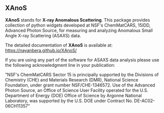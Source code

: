 XAnoS
-----

**XAnoS** stands for **X-ray Anomalous Scattering**. This package provides collection of python widgets developed at NSF's ChemMatCARS, 15IDD, Advanced Photon Source, for measuring and analyzing Anomalous Small Angle X-ray Scattering (ASAXS) data.

The detailed documentation of **XAnoS** is available at: https://nayanbera.github.io/XAnoS/


If you are using any part of the software for ASAXS data analysis please use the following acknowledgment line in your publication:

"NSF's ChemMatCARS Sector 15 is principally supported by the Divisions of Chemistry (CHE) and Materials Research (DMR), National Science Foundation, under grant number NSF/CHE-1346572.  Use of the Advanced Photon Source, an Office of Science User Facility operated for the U.S. Department of Energy (DOE) Office of Science by Argonne National Laboratory, was supported by the U.S. DOE under Contract No. DE-AC02-06CH11357"
